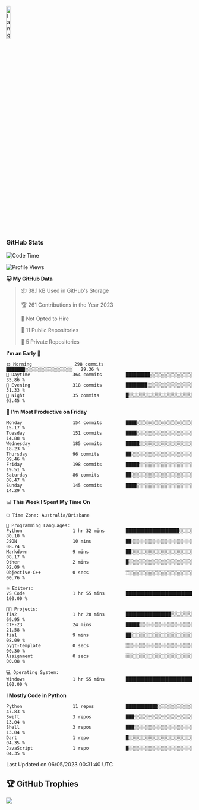 <p align="left"><img width=15%" src="https://github.com/alansmathew/alansmathew/raw/master/lang.gif" alt="lang image here" /></p>

# <h3 align="left">GitHub Stats</h3>

<!--START_SECTION:waka-->
![Code Time](http://img.shields.io/badge/Code%20Time-207%20hrs%2054%20mins-blue)

![Profile Views](http://img.shields.io/badge/Profile%20Views-1-blue)

**🐱 My GitHub Data** 

> 📦 38.1 kB Used in GitHub's Storage 
 > 
> 🏆 261 Contributions in the Year 2023
 > 
> 🚫 Not Opted to Hire
 > 
> 📜 11 Public Repositories 
 > 
> 🔑 5 Private Repositories 
 > 
**I'm an Early 🐤** 

```text
🌞 Morning                298 commits         ███████░░░░░░░░░░░░░░░░░░   29.36 % 
🌆 Daytime                364 commits         █████████░░░░░░░░░░░░░░░░   35.86 % 
🌃 Evening                318 commits         ████████░░░░░░░░░░░░░░░░░   31.33 % 
🌙 Night                  35 commits          █░░░░░░░░░░░░░░░░░░░░░░░░   03.45 % 
```
📅 **I'm Most Productive on Friday** 

```text
Monday                   154 commits         ████░░░░░░░░░░░░░░░░░░░░░   15.17 % 
Tuesday                  151 commits         ████░░░░░░░░░░░░░░░░░░░░░   14.88 % 
Wednesday                185 commits         █████░░░░░░░░░░░░░░░░░░░░   18.23 % 
Thursday                 96 commits          ██░░░░░░░░░░░░░░░░░░░░░░░   09.46 % 
Friday                   198 commits         █████░░░░░░░░░░░░░░░░░░░░   19.51 % 
Saturday                 86 commits          ██░░░░░░░░░░░░░░░░░░░░░░░   08.47 % 
Sunday                   145 commits         ████░░░░░░░░░░░░░░░░░░░░░   14.29 % 
```


📊 **This Week I Spent My Time On** 

```text
🕑︎ Time Zone: Australia/Brisbane

💬 Programming Languages: 
Python                   1 hr 32 mins        ████████████████████░░░░░   80.10 % 
JSON                     10 mins             ██░░░░░░░░░░░░░░░░░░░░░░░   08.74 % 
Markdown                 9 mins              ██░░░░░░░░░░░░░░░░░░░░░░░   08.17 % 
Other                    2 mins              █░░░░░░░░░░░░░░░░░░░░░░░░   02.09 % 
Objective-C++            0 secs              ░░░░░░░░░░░░░░░░░░░░░░░░░   00.76 % 

🔥 Editors: 
VS Code                  1 hr 55 mins        █████████████████████████   100.00 % 

🐱‍💻 Projects: 
fia2                     1 hr 20 mins        █████████████████░░░░░░░░   69.95 % 
CTF-23                   24 mins             █████░░░░░░░░░░░░░░░░░░░░   21.58 % 
fia1                     9 mins              ██░░░░░░░░░░░░░░░░░░░░░░░   08.09 % 
pyqt-template            0 secs              ░░░░░░░░░░░░░░░░░░░░░░░░░   00.30 % 
Assignment               0 secs              ░░░░░░░░░░░░░░░░░░░░░░░░░   00.08 % 

💻 Operating System: 
Windows                  1 hr 55 mins        █████████████████████████   100.00 % 
```

**I Mostly Code in Python** 

```text
Python                   11 repos            ████████████░░░░░░░░░░░░░   47.83 % 
Swift                    3 repos             ███░░░░░░░░░░░░░░░░░░░░░░   13.04 % 
Shell                    3 repos             ███░░░░░░░░░░░░░░░░░░░░░░   13.04 % 
Dart                     1 repo              █░░░░░░░░░░░░░░░░░░░░░░░░   04.35 % 
JavaScript               1 repo              █░░░░░░░░░░░░░░░░░░░░░░░░   04.35 % 
```




 Last Updated on 06/05/2023 00:31:40 UTC
<!--END_SECTION:waka-->

## 🏆 GitHub Trophies

![](https://github-profile-trophy.vercel.app/?username=samh06&theme=discord&no-frame=true&no-bg=false&margin-w=4)
